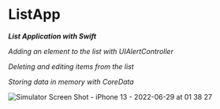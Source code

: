 # ListApp

***List Application with Swift***

*Adding an element to the list with UIAlertController*

*Deleting and editing items from the list*

*Storing data in memory with CoreData*


![Simulator Screen Shot - iPhone 13 - 2022-06-29 at 01 38 27](https://user-images.githubusercontent.com/94488767/176317916-497db09b-0965-4fc7-8114-f1c62c1798ee.png)

